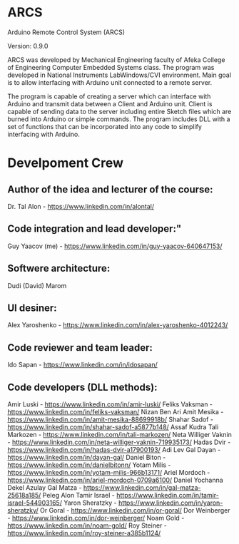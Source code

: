 # ARCS
Arduino Remote Control System (ARCS)

Version: 0.9.0

ARCS was developed by Mechanical Engineering faculty of
Afeka College of Engineering Computer Embedded Systems class.
The program was developed in National Instruments LabWindows/CVI environment.
Main goal is to allow interfacing with Arduino unit connected to a remote server.

The program is capable of creating a server which can interface with Arduino
and transmit data between a Client and Arduino unit.
Client is capable of sending data to the server including entire Sketch files
which are burned into Arduino or simple commands.
The program includes DLL with a set of functions that can be incorporated 
into any code to simplify interfacing with Arduino.

# Develpoment Crew
## Author of the idea and lecturer of the course:
Dr. Tal Alon - https://www.linkedin.com/in/alontal/

## Code integration and lead developer:"
Guy Yaacov (me) - https://www.linkedin.com/in/guy-yaacov-640647153/

## Softwere architecture:
Dudi (David) Marom

## UI desiner:
Alex Yaroshenko - https://www.linkedin.com/in/alex-yaroshenko-4012243/

## Code reviewer and team leader:
Ido Sapan - https://www.linkedin.com/in/idosapan/

## Code developers (DLL methods):
Amir Luski - https://www.linkedin.com/in/amir-luski/
Feliks Vaksman - https://www.linkedin.com/in/feliks-vaksman/
Nizan Ben Ari
Amit Mesika - https://www.linkedin.com/in/amit-mesika-88699918b/
Shahar Sadof - https://www.linkedin.com/in/shahar-sadof-a5877b148/
Assaf Kudra
Tali Markozen - https://www.linkedin.com/in/tali-markozen/
Neta Williger Vaknin - https://www.linkedin.com/in/neta-williger-vaknin-719935173/
Hadas Dvir - https://www.linkedin.com/in/hadas-dvir-a17900193/
Adi Lev
Gal Dayan - https://www.linkedin.com/in/dayan-gal/
Daniel Biton - https://www.linkedin.com/in/danielbitonn/
Yotam Milis - https://www.linkedin.com/in/yotam-milis-966b13171/
Ariel Mordoch - https://www.linkedin.com/in/ariel-mordoch-0709a6100/
Daniel Yochanna
Dekel Azulay
Gal Matza - https://www.linkedin.com/in/gal-matza-25618a185/
Peleg Alon
Tamir Israel - https://www.linkedin.com/in/tamir-israel-544903165/
Yaron Sheratzky - https://www.linkedin.com/in/yaron-sheratzky/
Or Goral - https://www.linkedin.com/in/or-goral/
Dor Weinberger - https://www.linkedin.com/in/dor-weinberger/
Noam Gold - https://www.linkedin.com/in/noam-gold/
Roy Steiner - https://www.linkedin.com/in/roy-steiner-a385b1124/
